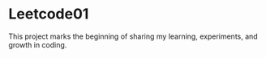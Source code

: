 # Leetcode01
This project marks the beginning of sharing my learning, experiments, and growth in coding.

